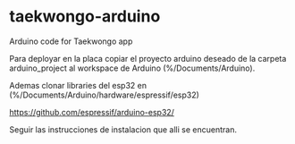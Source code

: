 # taekwongo-arduino
Arduino code for Taekwongo app

Para deployar en la placa copiar el proyecto arduino deseado de la carpeta arduino_project al workspace de Arduino (%/Documents/Arduino).

Ademas clonar libraries del esp32 en (%/Documents/Arduino/hardware/espressif/esp32)

https://github.com/espressif/arduino-esp32/

Seguir las instrucciones de instalacion que alli se encuentran.


